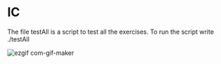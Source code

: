 # IC
The file testAll is a script to test all the exercises.
To run the script write ./testAll

![ezgif com-gif-maker](https://user-images.githubusercontent.com/45875556/141652237-efba6166-b248-44f8-ac40-e20c4a02fa24.gif)
